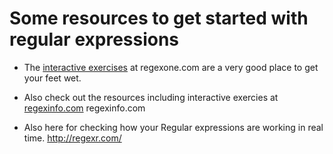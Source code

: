 # Some resources to get started with regular expressions

- The [interactive exercises](https://regexone.com) at regexone.com are a very good place to get your feet wet.

- Also check out the resources including interactive exercies at [regexinfo.com](http://www.regular-expressions.info/tutorial.html) regexinfo.com 

- Also here for checking how your Regular expressions are working in real time. http://regexr.com/
